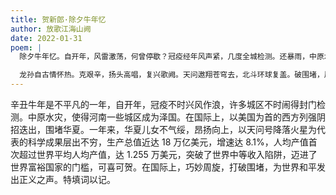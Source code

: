 ```yaml
---
title: 贺新郎·除夕牛年忆
author: 放歌江海山阙
date: 2022-01-31
poem: |
  除夕牛年忆。自开年，风雷激荡，何曾停歇？冠疫经年风声紧，几度全城检测。还暴雨，中原水急。更有列强联袂舞，对神州、处处阴招迫。说辛丑，度灾劫。

  龙孙自古情怀热。克艰辛，扬头高唱，复兴歌阙。天问遨翔苍穹去，北斗环球复盖。破围堵，周旋妙策。闻喜还惊均产值，送穷君、迈入富邦列。歌未尽，东方白。
---
```


辛丑牛年是不平凡的一年，自开年，冠疫不时兴风作浪，许多城区不时闹得封门检测。中原水灾，使得河南一些城区成为泽国。在国际上，以美国为首的西方列强阴招迭出，围堵华夏。一年来，华夏儿女不气绥，昂扬向上，以天问号降落火星为代表的科学成果层出不穷，生产总值近达 18 万亿美元，增速达 8.1%，人均产值首次超过世界平均人均产值，达 1.255 万美元，突破了世界中等收入陷阱，迈进了世界富裕国家的门槛，可喜可贺。在国际上，巧妙周旋，打破围堵，为世界和平发出正义之声。特填词以记。
